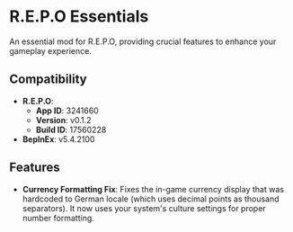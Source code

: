 # R.E.P.O Essentials

An essential mod for R.E.P.O, providing crucial features to enhance your gameplay experience.

## Compatibility

-   **R.E.P.O**:
    -   **App ID**: 3241660
    -   **Version**: v0.1.2
    -   **Build ID**: 17560228
-   **BepInEx**: v5.4.2100

## Features

-   **Currency Formatting Fix**: Fixes the in-game currency display that was hardcoded to German locale (which uses decimal points as thousand separators). It now uses your system's culture settings for proper number formatting.
